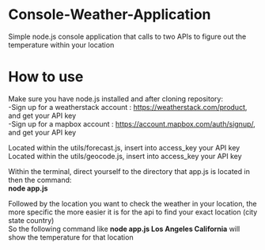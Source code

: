 # Console-Weather-Application
Simple node.js console application that calls to two APIs to figure out the temperature within your location

# How to use
Make sure you have node.js installed and after cloning repository:  
-Sign up for a weatherstack account : https://weatherstack.com/product, and get your API key  
-Sign up for a mapbox account : https://account.mapbox.com/auth/signup/, and get your API key  

Located within the utils/forecast.js, insert into access_key your API key  
Located within the utils/geocode.js, insert into access_key your API key  

Within the terminal, direct yourself to the directory that app.js is located in then the command:  
**node app.js**  

Followed by the location you want to check the weather in your location, the more specific the more easier it is for the api to find your exact location (city state country)  
So the following command like **node app.js Los Angeles California** will show the temperature for that location
